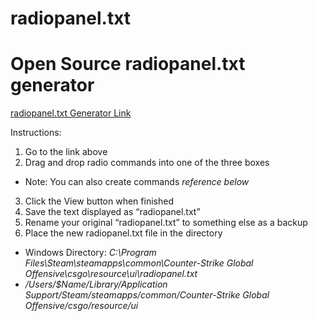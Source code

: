 # radiopanel.txt

Open Source radiopanel.txt generator
======
[radiopanel.txt Generator Link](http://www.justwas.com/radio/)

Instructions: 
  
1. Go to the link above
2. Drag and drop radio commands into one of the three boxes
  * Note: You can also create commands *reference below*
3. Click the View button when finished
4. Save the text displayed as “radiopanel.txt”
5. Rename your original “radiopanel.txt” to something else as a backup
6. Place the new radiopanel.txt file in the directory
 * Windows Directory: *C:\Program Files\Steam\steamapps\common\Counter-Strike Global Offensive\csgo\resource\ui\radiopanel.txt*
 * */Users/$Name/Library/Application Support/Steam/steamapps/common/Counter-Strike Global Offensive/csgo/resource/ui*
